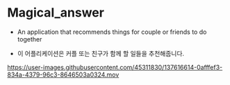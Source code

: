 # Magical_answer
- An application that recommends things for couple or friends to do together

- 이 어플리케이션은 커플 또는 친구가 함께 할 일들을 추천해줍니다.


https://user-images.githubusercontent.com/45311830/137616614-0afffef3-834a-4379-96c3-8646503a0324.mov

